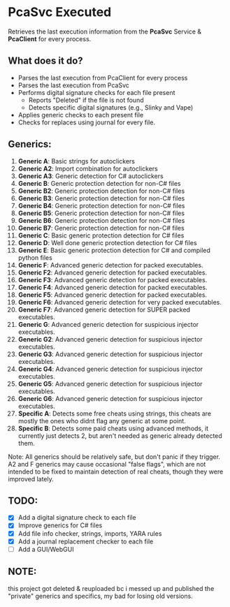 # PcaSvc Executed

Retrieves the last execution information from the **PcaSvc** Service & **PcaClient** for every process.

## What does it do?

- Parses the last execution from PcaClient for every process
- Parses the last execution from PcaSvc
- Performs digital signature checks for each file present
  - Reports "Deleted" if the file is not found
  - Detects specific digital signatures (e.g., Slinky and Vape)
- Applies generic checks to each present file
- Checks for replaces using journal for every file.
  
## Generics:

1. **Generic A**: Basic strings for autoclickers
2. **Generic A2**: Import combination for autoclickers
3. **Generic A3**: Generic detection for C# autoclickers
4. **Generic B**: Generic protection detection for non-C# files
5. **Generic B2**: Generic protection detection for non-C# files
6. **Generic B3**: Generic protection detection for non-C# files
7. **Generic B4**: Generic protection detection for non-C# files
8. **Generic B5**: Generic protection detection for non-C# files
9. **Generic B6**: Generic protection detection for non-C# files
10. **Generic B7**: Generic protection detection for non-C# files
11. **Generic C**: Basic generic protection detection for C# files
12. **Generic D**: Well done generic protection detection for C# files
13. **Generic E**: Basic generic protection detection for C# and compiled python files
14. **Generic F**: Advanced generic detection for packed executables.
15. **Generic F2**: Advanced generic detection for packed executables.
16. **Generic F3**: Advanced generic detection for packed executables.
17. **Generic F4**: Advanced generic detection for packed executables.
18. **Generic F5**: Advanced generic detection for packed executables.
19. **Generic F6**: Advanced generic detection for very packed executables.
20. **Generic F7**: Advanced generic detection for SUPER packed executables.
21. **Generic G**: Advanced generic detection for suspicious injector executables.
22. **Generic G2**: Advanced generic detection for suspicious injector executables.
23. **Generic G3**: Advanced generic detection for suspicious injector executables.
24. **Generic G4**: Advanced generic detection for suspicious injector executables.
25. **Generic G5**: Advanced generic detection for suspicious injector executables.
26. **Generic G6**: Advanced generic detection for suspicious injector executables.
27. **Specific A**: Detects some free cheats using strings, this cheats are mostly the ones who didnt flag any generic at some point.
28. **Specific B**: Detects some paid cheats using advanced methods, it currently just detects 2, but aren't needed as generic already detected them.

Note: All generics should be relatively safe, but don't panic if they trigger. A2 and F generics may cause occasional "false flags", which are not intended to be fixed to maintain detection of real cheats, though they were improved lately.

## TODO:

- [x] Add a digital signature check to each file
- [x] Improve generics for C# files
- [x] Add file info checker, strings, imports, YARA rules
- [x] Add a journal replacement checker to each file
- [ ] Add a GUI/WebGUI

## NOTE: 

this project got deleted & reuploaded bc i messed up and published the "private" generics and specifics, my bad for losing old versions.
